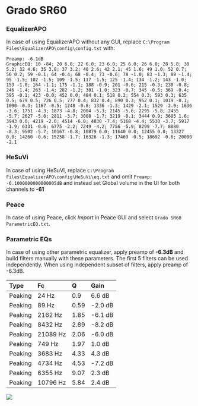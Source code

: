 # Grado SR60

### EqualizerAPO
In case of using EqualizerAPO without any GUI, replace `C:\Program Files\EqualizerAPO\config\config.txt`
with:
```
Preamp: -6.1dB
GraphicEQ: 10 -84; 20 6.0; 22 6.0; 23 6.0; 25 6.0; 26 6.0; 28 5.8; 30 5.2; 32 4.6; 35 3.8; 37 3.2; 40 2.6; 42 2.1; 45 1.6; 49 1.0; 52 0.7; 56 0.2; 59 -0.1; 64 -0.4; 68 -0.4; 73 -0.6; 78 -1.0; 83 -1.3; 89 -1.4; 95 -1.5; 102 -1.5; 109 -1.5; 117 -1.5; 125 -1.4; 134 -1.2; 143 -1.0; 153 -1.0; 164 -1.1; 175 -1.1; 188 -0.9; 201 -0.6; 215 -0.3; 230 -0.8; 246 -1.4; 263 -1.4; 282 -1.2; 301 -1.0; 323 -0.7; 345 -0.5; 369 -0.4; 395 -0.1; 423 -0.0; 452 0.0; 484 0.1; 518 0.2; 554 0.3; 593 0.3; 635 0.5; 679 0.5; 726 0.5; 777 0.4; 832 0.4; 890 0.3; 952 0.1; 1019 -0.1; 1090 -0.3; 1167 -0.5; 1248 -0.8; 1336 -1.3; 1429 -2.1; 1529 -2.9; 1636 -3.6; 1751 -4.3; 1873 -4.8; 2004 -5.3; 2145 -5.6; 2295 -5.8; 2455 -5.7; 2627 -5.0; 2811 -3.7; 3008 -1.7; 3219 -0.1; 3444 0.9; 3685 1.6; 3943 0.0; 4219 -2.0; 4514 -6.0; 4830 -7.4; 5168 -4.4; 5530 -3.7; 5917 -1.9; 6331 -0.6; 6775 -2.2; 7249 -4.2; 7756 -5.9; 8299 -7.7; 8880 -8.3; 9502 -5.7; 10167 -0.8; 10879 0.0; 11640 0.0; 12455 0.0; 13327 0.0; 14260 -0.6; 15258 -1.7; 16326 -1.3; 17469 -0.5; 18692 -0.6; 20000 -2.1
```

### HeSuVi
In case of using HeSuVi, replace `C:\Program Files\EqualizerAPO\config\HeSuVi\eq.txt` and omit `Preamp:
-6.1000000000000005dB` and instead set Global volume in the UI for both channels to **-61**

### Peace
In case of using Peace, click *Import* in Peace GUI and select `Grado SR60 ParametricEQ.txt`.

### Parametric EQs
In case of using other parametric equalizer, apply preamp of **-6.3dB** and build filters manually
with these parameters. The first 5 filters can be used independently.
When using independent subset of filters, apply preamp of -6.3dB.

| Type    | Fc       |    Q | Gain    |
|:--------|:---------|:-----|:--------|
| Peaking | 24 Hz    | 0.9  | 6.6 dB  |
| Peaking | 89 Hz    | 0.59 | -2.0 dB |
| Peaking | 2162 Hz  | 1.85 | -6.1 dB |
| Peaking | 8432 Hz  | 2.89 | -8.2 dB |
| Peaking | 21089 Hz | 2.06 | -6.0 dB |
| Peaking | 749 Hz   | 1.97 | 1.0 dB  |
| Peaking | 3683 Hz  | 4.33 | 4.3 dB  |
| Peaking | 4734 Hz  | 4.53 | -7.2 dB |
| Peaking | 6355 Hz  | 9.07 | 2.3 dB  |
| Peaking | 10796 Hz | 5.84 | 2.4 dB  |

![](https://raw.githubusercontent.com/jaakkopasanen/AutoEq/master/results/headphonecom/sbaf-serious/Grado%20SR60/Grado%20SR60.png)
